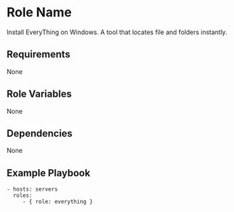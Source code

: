 Role Name
=========

Install EveryThing on Windows. A tool that locates file and folders instantly.

Requirements
------------

None

Role Variables
--------------

None

Dependencies
------------

None

Example Playbook
----------------

    - hosts: servers
      roles:
         - { role: everything }

